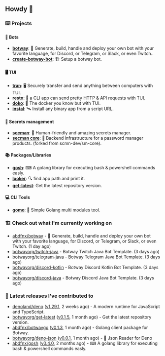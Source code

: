 ## Howdy 👋

### ⌨️ Projects

#### 🤖 Bots

- [**botway**](https://github.com/abdfnx/botway): 🤖 Generate, build, handle and deploy your own bot with your favorite language, for Discord, or Telegram, or Slack, or even Twitch..
- [**create-botway-bot**](https://github.com/abdfnx/create-botway-bot): 🏗️ Setup a botway bot.

#### 🖥 TUI

- [**tran**](https://github.com/abdfnx/tran): 🖥 Securely transfer and send anything between computers with TUI.
- [**resto**](https://github.com/abdfnx/resto): 🔗 a CLI app can send pretty HTTP & API requests with TUI.
- [**doko**](https://github.com/abdfnx/doko): 🐳 The docker you know but with TUI.
- [**instal**](https://github.com/abdfnx/instal): 🛰️ Install any binary app from a script URL.

#### 🔐 Secrets management

- [**secman**](https://github.com/scmn-dev/secman): 👊 Human-friendly and amazing secrets manager.
- [**secman core**](https://github.com/scmn-dev/core): 📡️ Backend infrastructure for a password manager products. (forked from scmn-dev/sm-core).

#### 📚 Packages/Libraries

- [**gosh**](https://github.com/abdfnx/gosh): ⌨ A golang library for executing bash & powershell commands easly.
- [**looker**](https://github.com/abdfnx/looker): 🔍 find app path and print it.
- [**get-latest**](https://github.com/scmn-dev/get-latest): Get the latest repository version.

#### 💻 CLI Tools 

- [**gomo**](https://github.com/abdfnx/gomo): 📐 Simple Golang multi modules tool.

### 🏗️ Check out what I'm currently working on


- [abdfnx/botway](https://github.com/abdfnx/botway) - 🤖 Generate, build, handle and deploy your own bot with your favorite language, for Discord, or Telegram, or Slack, or even Twitch. (1 day ago)
- [botwayorg/twitch-java](https://github.com/botwayorg/twitch-java) - Botway Twitch Java Bot Template. (3 days ago)
- [botwayorg/telegram-java](https://github.com/botwayorg/telegram-java) - Botway Telegram Java Bot Template. (3 days ago)
- [botwayorg/discord-kotlin](https://github.com/botwayorg/discord-kotlin) - Botway Discord Kotlin Bot Template. (3 days ago)
- [botwayorg/discord-java](https://github.com/botwayorg/discord-java) - Botway Discord Java Bot Template. (3 days ago)

### 🔭 Latest releases I've contributed to

- [denoland/deno](https://github.com/denoland/deno) ([v1.29.1](https://github.com/denoland/deno/releases/tag/v1.29.1), 2 weeks ago) - A modern runtime for JavaScript and TypeScript.
- [botwayorg/get-latest](https://github.com/botwayorg/get-latest) ([v0.1.5](https://github.com/botwayorg/get-latest/releases/tag/v0.1.5), 1 month ago) - Get the latest repository version.
- [abdfnx/botwaygo](https://github.com/abdfnx/botwaygo) ([v0.1.3](https://github.com/abdfnx/botwaygo/releases/tag/v0.1.3), 1 month ago) - Golang client package for Botway.
- [botwayorg/deno-json](https://github.com/botwayorg/deno-json) ([v0.0.1](https://github.com/botwayorg/deno-json/releases/tag/v0.0.1), 1 month ago) - 🦕 Json Reader for Deno
- [abdfnx/gosh](https://github.com/abdfnx/gosh) ([v0.4.0](https://github.com/abdfnx/gosh/releases/tag/v0.4.0), 2 months ago) - ⌨ A golang library for executing bash &amp; powershell commands easly.
